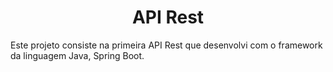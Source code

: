 <h1 style="text-align:center;">API Rest</h1>

Este projeto consiste na primeira API Rest que desenvolvi com o framework da linguagem Java, Spring Boot.
